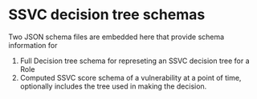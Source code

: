 # SSVC decision tree schemas 

Two JSON schema files are embedded here that provide schema information for 

1. Full Decision tree schema for represeting an SSVC decision tree for a Role
2. Computed SSVC score schema of a vulnerability at a point of time, optionally includes the tree used in making the decision.




